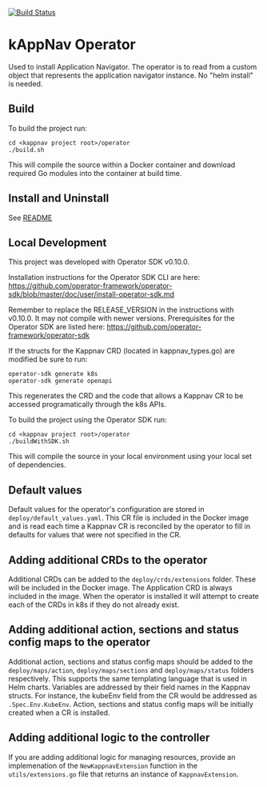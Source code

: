 [![Build Status](https://travis-ci.com/kappnav/ui.svg?branch=master)](https://travis-ci.com/kappnav/operator)

# kAppNav Operator

Used to install Application Navigator. The operator is to read from a custom object that represents the application navigator instance. No "helm install" is needed.

## Build

To build the project run:

```
cd <kappnav project root>/operator 
./build.sh
```

This will compile the source within a Docker container and download required Go modules into the container at build time.

## Install and Uninstall

See [README](https://github.com/kappnav/README#install)

## Local Development

This project was developed with Operator SDK v0.10.0.

Installation instructions for the Operator SDK CLI are here:
https://github.com/operator-framework/operator-sdk/blob/master/doc/user/install-operator-sdk.md

Remember to replace the RELEASE_VERSION in the instructions with v0.10.0. It may not compile with newer versions.
Prerequisites for the Operator SDK are listed here: https://github.com/operator-framework/operator-sdk

If the structs for the Kappnav CRD (located in kappnav_types.go) are modified be sure to run:

```
operator-sdk generate k8s
operator-sdk generate openapi
```

This regenerates the CRD and the code that allows a Kappnav CR to be accessed programatically through the k8s APIs.

To build the project using the Operator SDK run:

```
cd <kappnav project root>/operator 
./buildWithSDK.sh
```

This will compile the source in your local environment using your local set of dependencies.

## Default values

Default values for the operator's configuration are stored in `deploy/default_values.yaml`. This CR file is included in the Docker image and is read each time a Kappnav CR is reconciled by the operator to fill in defaults for values that were not specified in the CR.

## Adding additional CRDs to the operator

Additional CRDs can be added to the `deploy/crds/extensions` folder. These will be included in the Docker image. The Application CRD is always included in the image. When the operator is installed it will attempt to create each of the CRDs in k8s if they do not already exist.

## Adding additional action, sections and status config maps to the operator

Additional action, sections and status config maps should be added to the `deploy/maps/action`, `deploy/maps/sections` and `deploy/maps/status` folders respectively. This supports the same templating language that is used in Helm charts. Variables are addressed by their field names in the Kappnav structs. For instance, the kubeEnv field from the CR would be addressed as `.Spec.Env.KubeEnv`. Action, sections and status config maps will be initially created when a CR is installed.

## Adding additional logic to the controller

If you are adding additional logic for managing resources, provide an implemenation of the `NewKappnavExtension` function in the `utils/extensions.go` file that returns an instance of `KappnavExtension`.

